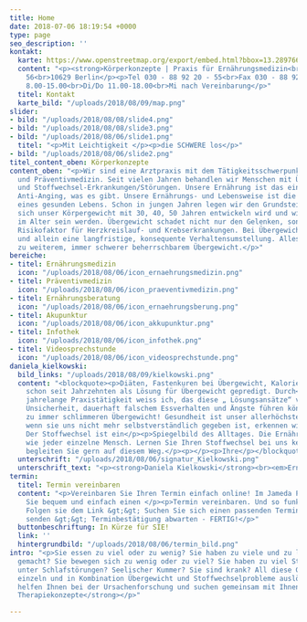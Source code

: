 ```yaml
---
title: Home
date: 2018-07-06 18:19:54 +0000
type: page
seo_description: ''
kontakt:
  karte: https://www.openstreetmap.org/export/embed.html?bbox=13.28976631164551%2C52.48967943654932%2C13.336114883422853%2C52.51316523643532&amp;layer=mapnik&amp;marker=52.50142390483136%2C13.31294059753418
  content: "<p><strong>Körperkonzepte | Praxis für Ernährungsmedizin<br></strong>Leibnizstraße
    56<br>10629 Berlin</p><p>Tel 030 - 88 92 20 - 55<br>Fax 030 - 88 92 20 - 65</p><p>info@koerperkonzepte.com<br>www.koerperkonzepte.com</p><p><strong>Sprechzeiten:</strong></p><p>Mo/Fr
    8.00-15.00<br>Di/Do 11.00-18.00<br>Mi nach Vereinbarung</p>"
  titel: Kontakt
  karte_bild: "/uploads/2018/08/09/map.png"
slider:
- bild: "/uploads/2018/08/08/slide4.png"
- bild: "/uploads/2018/08/08/slide3.png"
- bild: "/uploads/2018/08/06/slide1.png"
  titel: "<p>Mit Leichtigkeit </p><p>die SCHWERE los</p>"
- bild: "/uploads/2018/08/06/slide2.png"
titel_content_oben: Körperkonzepte
content_oben: "<p>Wir sind eine Arztpraxis mit dem Tätigkeitsschwerpunkt Ernährungsmedizin
  und Präventivmedizin. Seit vielen Jahren behandlen wir Menschen mit Übergewicht
  und Stoffwechsel-Erkrankungen/Störungen. Unsere Ernährung ist das einzige wirksame
  Anti-Anging, was es gibt. Unsere Ernährungs- und Lebensweise ist die Grundvoraussetzung
  eines gesunden Lebens. Schon in jungen Jahren legen wir den Grundstein dafür wie
  sich unser Körpergewicht mit 30, 40, 50 Jahren entwickeln wird und wie gesund wir
  im Alter sein werden. Übergewicht schadet nicht nur den Gelenken, sondern ist der
  Risikofaktor für Herzkreislauf- und Krebserkrankungen. Bei Übergewicht hilft einzig
  und allein eine langfristige, konsequente Verhaltensumstellung. Alles andere führt
  zu weiterem, immer schwerer beherrschbarem Übergewicht.</p>"
bereiche:
- titel: Ernährungsmedizin
  icon: "/uploads/2018/08/06/icon_ernaehrungsmedizin.png"
- titel: Präventivmedizin
  icon: "/uploads/2018/08/06/icon_praeventivmedizin.png"
- titel: Ernährungsberatung
  icon: "/uploads/2018/08/06/icon_ernaehrungsberung.png"
- titel: Akupunktur
  icon: "/uploads/2018/08/06/icon_akkupunktur.png"
- titel: Infothek
  icon: "/uploads/2018/08/06/icon_infothek.png"
- titel: Videosprechstunde
  icon: "/uploads/2018/08/06/icon_videosprechstunde.png"
daniela_kielkowski:
  bild_links: "/uploads/2018/08/09/kielkowski.png"
  content: "<blockquote><p>Diäten, Fastenkuren bei Übergewicht, Kalorienzählen werden
    schon seit Jahrzehnten als Lösung für Übergewicht gepredigt. Durch</p><p>meine
    jahrelange Praxistätigkeit weiss ich, das diese „ Lösungsansätze“ vielfach zu
    Unsicherheit, dauerhaft falschem Essverhalten und Ängste führen können. Und damit
    zu immer schlimmeren Übergewicht! Gesundheit ist unser allerhöchstes Gut, erst
    wenn sie uns nicht mehr selbstverständlich gegeben ist, erkennen wir ihren Wert.
    Der Stoffwechsel ist ein</p><p>Spiegelbild des Alltages. Die Ernährung so individuell
    wie jeder einzelne Mensch. Lernen Sie Ihren Stoffwechsel bei uns kennen und verstehen.</p><p></p><p>Wir
    begleiten Sie gern auf diesem Weg.</p><p></p><p>Ihre</p></blockquote>"
  unterschrift: "/uploads/2018/08/06/signatur_Kielkowski.png"
  unterschrift_text: "<p><strong>Daniela Kielkowski</strong><br><em>Ernährungsmedizinerin</em></p>"
termin:
  titel: Termin vereinbaren
  content: "<p>Vereinbaren Sie Ihren Termin einfach online! Im Jameda Portal können
    Sie bequem und einfach einen </p><p>Termin vereinbaren. Und so funktionierts:
    Folgen sie dem Link &gt;&gt; Suchen Sie sich einen passenden Termin &gt;&gt; Anfrage
    senden &gt;&gt; Terminbestätigung abwarten - FERTIG!</p>"
  buttonbeschriftung: In Kürze für SIE!
  link: ''
  hintergrundbild: "/uploads/2018/08/06/termin_bild.png"
intro: "<p>Sie essen zu viel oder zu wenig? Sie haben zu viele und zu lange Diäten
  gemacht? Sie bewegen sich zu wenig oder zu viel? Sie haben zu viel Stress? Sie leiden
  unter Schlafstörungen? Seelischer Kummer? Sie sind krank? All diese Gründe können
  einzeln und in Kombination Übergewicht und Stoffwechselprobleme auslösen.</p><p><strong>Wir
  helfen Ihnen bei der Ursachenforschung und suchen gemeinsam mit Ihnen alltagstaugliche
  Therapiekonzepte</strong></p>"

---
```

